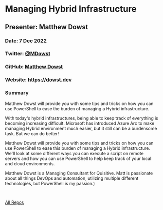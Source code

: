 # Managing Hybrid Infrastructure

## Presenter: Matthew Dowst

### Date: 7 Dec 2022

### Twitter: [@MDowst](https://twitter.com/MDowst)

### GitHub: [Matthew Dowst](https://github.com/mdowst)

### Website: <https://dowst.dev>

### Summary

Matthew Dowst will provide you with some tips and tricks on how you can use PowerShell to ease the burden of managing a Hybrid infrastructure.

With today's hybrid infrastructures, being able to keep track of everything is becoming increasing difficult. Microsoft has introduced Azure Arc to make managing Hybrid environment much easier, but it still can be a burdensome task. But we can do better!

Matthew Dowst will provide you with some tips and tricks on how you can use PowerShell to ease this burden of managing a Hybrid infrastructure. We'll look at some different ways you can execute a script on remote servers and how you can use PowerShell to help keep track of your local and cloud environments.

Matthew Dowst is a Managing Consultant for Quisitive. Matt is passionate about all things DevOps and automation, utilizing multiple different technologies, but PowerShell is my passion.)

&nbsp;
&nbsp;

[All Repos](https://github.com/mdowst?tab=repositories)  
